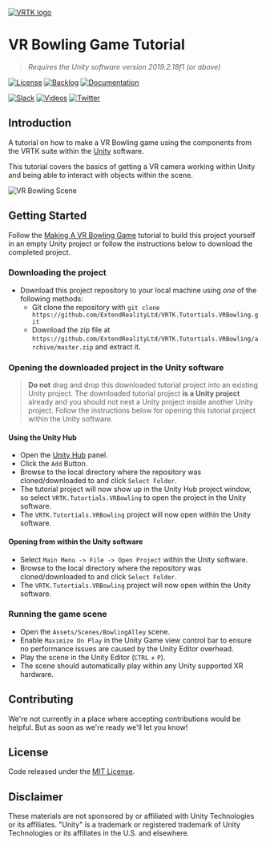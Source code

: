 [![VRTK logo][VRTK-Image]](#)

# VR Bowling Game Tutorial

> _Requires the Unity software version 2019.2.18f1 (or above)_

[![License][License-Badge]][License]
[![Backlog][Backlog-Badge]][Backlog]
[![Documentation][Academy-Badge]][Academy]

[![Slack][Slack-Badge]][Slack]
[![Videos][Videos-Badge]][Videos]
[![Twitter][Twitter-Badge]][Twitter]

## Introduction

A tutorial on how to make a VR Bowling game using the components from the VRTK suite within the [Unity] software.

This tutorial covers the basics of getting a VR camera working within Unity and being able to interact with objects within the scene.

![VR Bowling Scene](https://user-images.githubusercontent.com/36199993/74746663-af050780-525d-11ea-8eb0-6ba279fed0f7.gif)

## Getting Started

Follow the [Making A VR Bowling Game] tutorial to build this project yourself in an empty Unity project or follow the instructions below to download the completed project.

### Downloading the project

* Download this project repository to your local machine using *one* of the following methods:
  * Git clone the repository with `git clone https://github.com/ExtendRealityLtd/VRTK.Tutortials.VRBowling.git`
  * Download the zip file at `https://github.com/ExtendRealityLtd/VRTK.Tutortials.VRBowling/archive/master.zip` and extract it.

### Opening the downloaded project in the Unity software

> **Do not** drag and drop this downloaded tutorial project into an existing Unity project. The downloaded tutorial project **is a Unity project** already and you should not nest a Unity project inside another Unity project. Follow the instructions below for opening this tutorial project within the Unity software.

#### Using the Unity Hub

* Open the [Unity Hub] panel.
* Click the `Add` Button.
* Browse to the local directory where the repository was cloned/downloaded to and click `Select Folder`.
* The tutorial project will now show up in the Unity Hub project window, so select `VRTK.Tutortials.VRBowling` to open the project in the Unity software.
* The `VRTK.Tutortials.VRBowling` project will now open within the Unity software.

#### Opening from within the Unity software

* Select `Main Menu -> File -> Open Project` within the Unity software.
* Browse to the local directory where the repository was cloned/downloaded to and click `Select Folder`.
* The `VRTK.Tutortials.VRBowling` project will now open within the Unity software.

### Running the game scene

* Open the `Assets/Scenes/BowlingAlley` scene.
* Enable `Maximize On Play` in the Unity Game view control bar to ensure no performance issues are caused by the Unity Editor overhead.
* Play the scene in the Unity Editor (`CTRL` + `P`).
* The scene should automatically play within any Unity supported XR hardware.

## Contributing

We're not currently in a place where accepting contributions would be helpful. But as soon as we're ready we'll let you know!

## License

Code released under the [MIT License][License].

## Disclaimer

These materials are not sponsored by or affiliated with Unity Technologies or its affiliates. "Unity" is a trademark or registered trademark of Unity Technologies or its affiliates in the U.S. and elsewhere.

[VRTK-Image]: https://user-images.githubusercontent.com/1029673/40060519-bb122e8c-584e-11e8-8402-ca168b327671.png
[Unity]: https://unity3d.com/
[Making A VR Bowling Game]: Documentation/Tutorials/MakingAVRBowlingGame/README.md

[License-Badge]: https://img.shields.io/github/license/ExtendRealityLtd/VRTK.svg
[Backlog-Badge]: https://img.shields.io/badge/project-backlog-78bdf2.svg
[Academy-Badge]: https://img.shields.io/badge/learn-academy-f3aeae.svg

[Slack-Badge]: https://img.shields.io/badge/slack--E24663.svg?style=social&logo=slack
[Videos-Badge]: https://img.shields.io/badge/youtube--e52d27.svg?style=social&logo=youtube
[Twitter-Badge]: https://img.shields.io/badge/twitter--219eeb.svg?style=social&logo=twitter

[License]: LICENSE.md
[Backlog]: http://tracker.vrtk.io
[Academy]: https://academy.vrtk.io

[Slack]: http://invite.vrtk.io
[Videos]: http://videos.vrtk.io
[Twitter]: https://twitter.com/VR_Toolkit

[Unity Hub]: https://docs.unity3d.com/Manual/GettingStartedUnityHub.html
